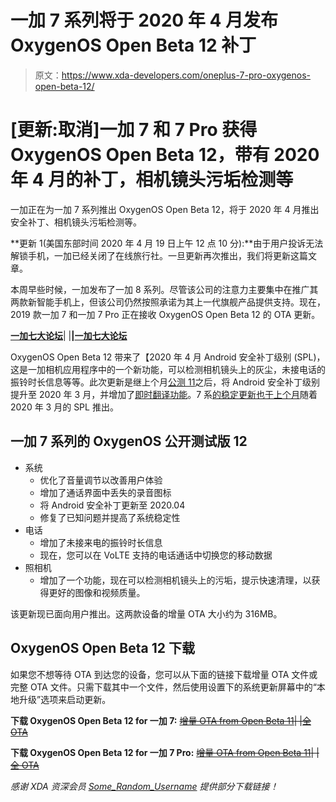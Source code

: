 # 一加 7 系列将于 2020 年 4 月发布 OxygenOS Open Beta 12 补丁

> 原文：<https://www.xda-developers.com/oneplus-7-pro-oxygenos-open-beta-12/>

# [更新:取消]一加 7 和 7 Pro 获得 OxygenOS Open Beta 12，带有 2020 年 4 月的补丁，相机镜头污垢检测等

一加正在为一加 7 系列推出 OxygenOS Open Beta 12，将于 2020 年 4 月推出安全补丁、相机镜头污垢检测等。

**更新 1(美国东部时间 2020 年 4 月 19 日上午 12 点 10 分):**由于用户投诉无法解锁手机，一加已经关闭了在线旅行社。一旦更新再次推出，我们将更新这篇文章。

本周早些时候，一加发布了一加 8 系列。尽管该公司的注意力主要集中在推广其两款新智能手机上，但该公司仍然按照承诺为其上一代旗舰产品提供支持。现在，2019 款一加 7 和一加 7 Pro 正在接收 OxygenOS Open Beta 12 的 OTA 更新。

**[一加七大论坛](https://forum.xda-developers.com/oneplus-7)**| |**|[一加七大论坛](https://forum.xda-developers.com/oneplus-7-pro)**

OxygenOS Open Beta 12 带来了【2020 年 4 月 Android 安全补丁级别 (SPL)，这是一加相机应用程序中的一个新功能，可以检测相机镜头上的灰尘，未接电话的振铃时长信息等等。此次更新是继上个月[公测 11](https://www.xda-developers.com/oneplus-7-7-pro-7-pro-5g-7t-pro-5g-oxygenos-updates-march-2020-patches/)之后，将 Android 安全补丁级别提升至 2020 年 3 月，并增加了[即时翻译功能](https://www.xda-developers.com/oneplus-instant-translation-oxygenos-oneplus-7/)。7 系[的稳定更新也于上个月](https://www.xda-developers.com/oneplus-7-7-pro-7-pro-5g-7t-pro-5g-oxygenos-updates-march-2020-patches/)随着 2020 年 3 月的 SPL 推出。

## 一加 7 系列的 OxygenOS 公开测试版 12

*   系统
    *   优化了音量调节以改善用户体验
    *   增加了通话界面中丢失的录音图标
    *   将 Android 安全补丁更新至 2020.04
    *   修复了已知问题并提高了系统稳定性
*   电话
    *   增加了未接来电的振铃时长信息
    *   现在，您可以在 VoLTE 支持的电话通话中切换您的移动数据
*   照相机
    *   增加了一个功能，现在可以检测相机镜头上的污垢，提示快速清理，以获得更好的图像和视频质量。

该更新现已面向用户推出。这两款设备的增量 OTA 大小约为 316MB。

## OxygenOS Open Beta 12 下载

如果您不想等待 OTA 到达您的设备，您可以从下面的链接下载增量 OTA 文件或完整 OTA 文件。只需下载其中一个文件，然后使用设置下的系统更新屏幕中的“本地升级”选项来启动更新。

**下载 OxygenOS Open Beta 12 for 一加 7:** ~~[增量 OTA from Open Beta 11](https://otafsg1.h2os.com/patch/amazone2/GLO/OnePlus7Oxygen/OnePlus7Oxygen_13.W.31_GLO_031_2004111755/OnePlus7Oxygen_13.W.31_OTA_029-031_patch_2004111755_dd0b6.zip)| |[全 OTA](https://otafsg1.h2os.com/patch/amazone2/GLO/OnePlus7Oxygen/OnePlus7Oxygen_13.W.31_GLO_031_2004111755/OnePlus7Oxygen_13.W.31_OTA_031_all_2004111755_94875c.zip)~~

**下载 OxygenOS Open Beta 12 for 一加 7 Pro:** ~~[增量 OTA from Open Beta 11](https://otafsg1.h2os.com/patch/amazone2/GLO/OnePlus7ProOxygen/OnePlus7ProOxygen_13.W.31_GLO_031_2004111755/OnePlus7ProOxygen_13.W.31_OTA_029-031_patch_2004111755_805a7c2f17f.zip)| |[全 OTA](https://otafsg1.h2os.com/patch/amazone2/GLO/OnePlus7ProOxygen/OnePlus7ProOxygen_13.W.31_GLO_031_2004111755/OnePlus7ProOxygen_13.W.31_OTA_031_all_2004111755_397ef15c84.zip)~~

*感谢 XDA 资深会员 [Some_Random_Username](https://forum.xda-developers.com/member.php?u=8234677) 提供部分下载链接！*